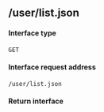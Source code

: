 ## /user/list.json
#### Interface type
	GET
#### Interface request address
	/user/list.json
#### Return interface
```js

```